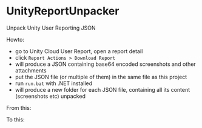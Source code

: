 # UnityReportUnpacker
Unpack Unity User Reporting JSON

Howto:

- go to Unity Cloud User Report, open a report detail
- click `Report Actions > Download Report`
- will produce a JSON containing base64 encoded screenshots and other attachments
- put the JSON file (or multiple of them) in the same file as this project
- run `run.bat` with .NET installed
- will produce a new folder for each JSON file, containing all its content (screenshots etc) unpacked

From this:


To this:
